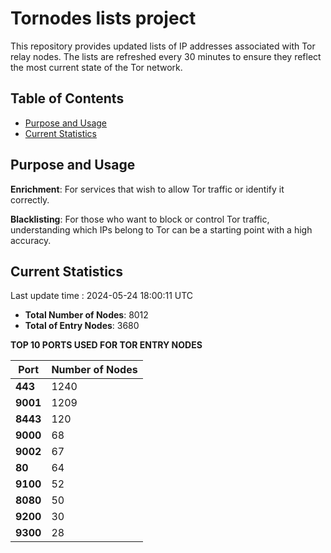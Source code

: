 # Tornodes lists project

This repository provides updated lists of IP addresses associated with Tor relay nodes. The lists are refreshed every 30 minutes to ensure they reflect the most current state of the Tor network.

## Table of Contents

- [Purpose and Usage](#purpose-and-usage)
- [Current Statistics](#current-statistics)


## Purpose and Usage

**Enrichment**: For services that wish to allow Tor traffic or identify it correctly.

**Blacklisting**: For those who want to block or control Tor traffic, understanding which IPs belong to Tor can be a starting point with a high accuracy.

## Current Statistics

Last update time : 2024-05-24 18:00:11 UTC

- **Total Number of Nodes**: 8012
- **Total of Entry Nodes**: 3680

**TOP 10 PORTS USED FOR TOR ENTRY NODES**

| **Port** | **Number of Nodes** |
|------|-----------------|
| **443**   | 1240  |
| **9001**   | 1209  |
| **8443**   | 120  |
| **9000**   | 68  |
| **9002**   | 67  |
| **80**   | 64  |
| **9100**   | 52  |
| **8080**   | 50  |
| **9200**   | 30  |
| **9300**   | 28  |

